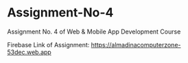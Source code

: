 # Assignment-No-4
 Assignment No. 4 of Web & Mobile App Development Course
 
 Firebase Link of Assignment:
 https://almadinacomputerzone-53dec.web.app
